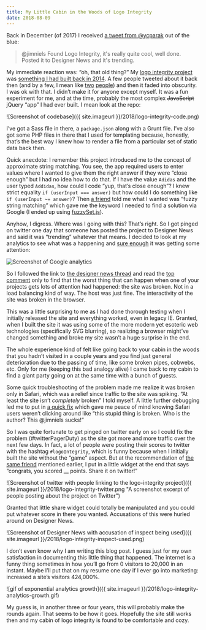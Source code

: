 ```yaml
---
title: My Little Cabin in the Woods of Logo Integrity
date: 2018-08-09
---
```


Back in December (of 2017) I received [a tweet from @ycparak](https://twitter.com/ycparak/status/940646088389939201) out of the blue:

> @jimniels Found Logo Integrity, it's really quite cool, well done. Posted it to Designer News and it's trending.

My immediate reaction was: “oh, that old thing?” My [logo integrity project](http://jim-nielsen.com/logo-integrity/) was [something I had built back in 2014](http://jim-nielsen.com/blog/2014/logo-integrity/). A few people tweeted about it back then (and by a few, I mean like [two](https://twitter.com/gooeyblob/status/507615539586273280) [people](https://twitter.com/LeBinoclard/status/507553432488529920)) and then it faded into obscurity. I was ok with that. I didn’t make it for anyone except myself. It was a fun experiment for me, and at the time, probably the most complex ~~JavaScript~~ jQuery “app” I had ever built. I mean look at the repo:

![Screenshot of codebase]({{ site.imageurl }}/2018/logo-integrity-code.png)

I’ve got a Sass file in there, a `package.json` along with a Grunt file. I’ve also got some PHP files in there that I used for templating because, honestly, that’s the best way I knew how to render a file from a particular set of static data back then.

Quick anecdote: I remember this project introduced me to the concept of approximate string matching. You see, the app required users to enter values where I wanted to give them the right answer if they were “close enough” but I had no idea how to do that. If I have the value `Adidas` and the user typed `Addidas`, how could I code “yup, that’s close enough”? I knew strict equality `if (userInput === answer)` but how could I do something like `if (userInput ~= answer)`? Then [a friend](https://tylergaw.com) told me what I wanted was “fuzzy string matching” which gave me the keyword I needed to find a solution via Google (I ended up using [fuzzySet.js](https://glench.github.io/fuzzyset.js/)).

Anyhow, I digress. Where was I going with this? That’s right. So I got pinged on twitter one day that someone has posted the project to Designer News and said it was “trending” whatever that means. I decided to look at my analytics to see what was a happening and [sure enough](https://twitter.com/jimniels/status/942805152234332160) it was getting some attention:

![Screenshot of Google analytics](https://pbs.twimg.com/media/DRWC3ygVwAA-aui.jpg)

So I followed the link to [the designer news thread](https://www.designernews.co/stories/90192-logo-integrity) and read the [top comment](https://www.designernews.co/comments/279744) only to find that the worst thing that can happen when one of your projects gets lots of attention had happened: the site was broken. Not in a load balancing kind of way. The host was just fine. The interactivity of the site was broken in the browser.

This was a little surprising to me as I had done thorough testing when I initially released the site and everything worked, even in legacy IE. Granted, when I built the site it was using some of the more modern yet esoteric web technologies (specifically SVG blurring), so realizing a browser might’ve changed something and broke my site wasn’t a huge surprise in the end.

The whole experience kind of felt like going back to your cabin in the woods that you hadn’t visited in a couple years and you find just general deterioration due to the passing of time, like some broken pipes, cobwebs, etc. Only for me (keeping this bad analogy alive) I came back to my cabin to find a giant party going on at the same time with a bunch of guests.

Some quick troubleshooting of the problem made me realize it was broken only in Safari, which was a relief since traffic to the site was spiking. “At least the site isn’t _completely_ broken” I told myself. A little further debugging led me to put in [a quick fix](https://github.com/jimniels/logo-integrity/commit/d8323cc8d1575262f60c0f3fe448c7dea761de77) which gave me peace of mind knowing Safari users weren’t clicking around like “this stupid thing is broken. Who is the author? This @jimniels sucks!”

So I was quite fortunate to get pinged on twitter early on so I could fix the problem (#twitterPagerDuty) as the site got more and more traffic over the next few days. In fact, a lot of people were posting their scores to twitter with the hashtag `#logoIntegrity`, which is funny because when I initially built the site without the “game” aspect. But at the recommendation of [the same friend](https://tylergaw.com) mentioned earlier, I put in a little widget at the end that says “congrats, you scored \_\_ points. Share it on twitter!”

![Screenshot of twitter with people linking to the logo-integrity project]({{ site.imageurl }}/2018/logo-integrity-twitter.png "A screenshot excerpt of people posting about the project on Twitter")

Granted that little share widget could totally be manipulated and you could put whatever score in there you wanted. Accusations of this were hurled around on Designer News.

![Screenshot of Designer News with accusation of inspect being used]({{ site.imageurl }}/2018/logo-integrity-inspect-used.png)

I don’t even know why I am writing this blog post. I guess just for my own satisfaction in documenting this little thing that happened. The internet is a funny thing sometimes in how you’ll go from 0 visitors to 20,000 in an instant. Maybe I’ll put that on my resume one day if I ever go into marketing: increased a site’s visitors 424,000%.

![gif of exponential analytics growth]({{ site.imageurl }}/2018/logo-integrity-analytics-growth.gif)

My guess is, in another three or four years, this will probably make the rounds again. That seems to be how it goes. Hopefully the site still works then and my cabin of logo integrity is found to be comfortable and cozy.
